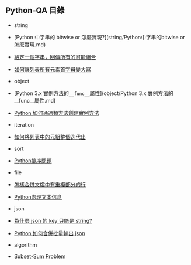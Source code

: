## Python-QA 目錄

* string
 * [Python 中字串的 bitwise or 怎麼實現?](string/Python中字串的bitwise or怎麼實現.md)
 * [給定一個字串，回傳所有的可能組合](string/給定一個字串，回傳所有的可能組合.md)
 * [如何讓列表所有元素首字母變大寫](string/如何讓列表所有元素首字母變大寫.md)

* object
 * [Python 3.x 實例方法的`__func__`屬性](object/Python 3.x 實例方法的__func__屬性.md)
 * [Python 如何通過類方法創建實例方法](object/Python如何通過類方法創建實例方法.md)

* iteration
 * [如何將列表中的元組整個迭代出](iteration/如何將列表中的元組整個迭代出來.md) 

* sort
 * [Python排序問題](sort/Python排序問題.md) 
 
* file
 * [怎樣合併文檔中有重複部分的行](file/怎樣合併文檔中有重複部分的行.md)
 * [Python處理文本信息](file/Python處理文本信息.md)

* json
 * [為什麼 json 的 key 只能是 string?](json/為什麼json的key只能是string.md)
 * [Python 如何合併批量輸出 json](json/Python如何合併批量輸出json.md)

* algorithm
 * [Subset-Sum Problem](algorithm/subset_sum_problem.md) 
